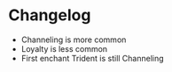 # Changelog

- Channeling is more common
- Loyalty is less common
- First enchant Trident is still Channeling